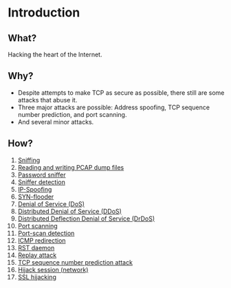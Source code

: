 # Introduction

## What?

Hacking the heart of the Internet.

## Why?

* Despite attempts to make TCP as secure as possible, there still are some attacks that abuse it.
* Three major attacks are possible: Address spoofing, TCP sequence number prediction, and port scanning.
* And several minor attacks.

## How?

1. [Sniffing](Sniffing.md)
2. [Reading and writing PCAP dump files](PCAP-dumps.md)
3. [Password sniffer](password-sniffer.md)
4. [Sniffer detection](sniffer-detection.md)
5. [IP-Spoofing](IP-spoofing.md)
6. [SYN-flooder](SYN-flooder.md)
7. [Denial of Service (DoS)](DoS.md)
8. [Distributed Denial of Service (DDoS)](DDoS.md)
9. [Distributed Deflection Denial of Service (DrDoS)](DrDoS.md)
10. [Port scanning](port-scanning.md)
11. [Port-scan detection](port-scan-detection.md)
12. [ICMP redirection](ICMP-redirection.md)
13. [RST daemon](RST-daemon.md)
14. [Replay attack](Replay-attack.md)
15. [TCP sequence number prediction attack](TCP-SNP.md)
16. [Hijack session (network)](Hijack-network-session.md)
17. [SSL hijacking](SSL-hijacking.md)


